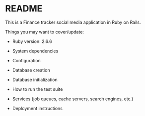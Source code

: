 # README

This is a Finance tracker social media application in Ruby on Rails.

Things you may want to cover/update:

* Ruby version: 2.6.6

* System dependencies

* Configuration

* Database creation

* Database initialization

* How to run the test suite

* Services (job queues, cache servers, search engines, etc.)

* Deployment instructions
